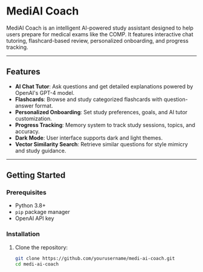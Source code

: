 # MediAI Coach

MediAI Coach is an intelligent AI-powered study assistant designed to help users prepare for medical exams like the COMP. It features interactive chat tutoring, flashcard-based review, personalized onboarding, and progress tracking.

---

## Features

- **AI Chat Tutor**: Ask questions and get detailed explanations powered by OpenAI's GPT-4 model.
- **Flashcards**: Browse and study categorized flashcards with question-answer format.
- **Personalized Onboarding**: Set study preferences, goals, and AI tutor customization.
- **Progress Tracking**: Memory system to track study sessions, topics, and accuracy.
- **Dark Mode**: User interface supports dark and light themes.
- **Vector Similarity Search**: Retrieve similar questions for style mimicry and study guidance.

---

## Getting Started

### Prerequisites

- Python 3.8+
- `pip` package manager
- OpenAI API key

### Installation

1. Clone the repository:

   ```bash
   git clone https://github.com/yourusername/medi-ai-coach.git
   cd medi-ai-coach